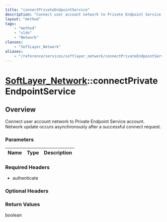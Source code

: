 ```yaml
---
title: "connectPrivateEndpointService"
description: "Connect user account network to Private Endpoint Service account. Network update occurs asynchronously after a successfu... "
layout: "method"
tags:
    - "method"
    - "sldn"
    - "Network"
classes:
    - "SoftLayer_Network"
aliases:
    - "/reference/services/softlayer_network/connectPrivateEndpointService"
---
```

# [SoftLayer_Network](/reference/services/SoftLayer_Network)::connectPrivateEndpointService




## Overview 
Connect user account network to Private Endpoint Service account. Network update occurs asynchronously after a successful connect request. 

### Parameters 
|Name | Type | Description |
| --- | --- | --- |


### Required Headers
* authenticate

### Optional Headers

### Return Values
boolean

